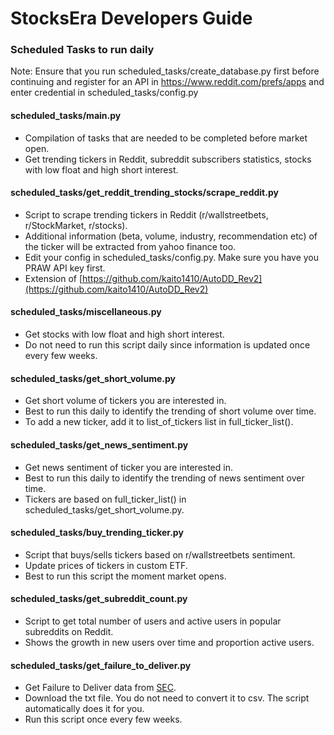 # StocksEra Developers Guide

### Scheduled Tasks to run daily

Note: Ensure that you run scheduled_tasks/create_database.py first before continuing and register for an API in <a href="https://www.reddit.com/prefs/apps">https://www.reddit.com/prefs/apps </a> and enter credential in scheduled_tasks/config.py

#### scheduled_tasks/main.py
- Compilation of tasks that are needed to be completed before market open.
- Get trending tickers in Reddit, subreddit subscribers statistics, stocks with low float and high short interest.

#### scheduled_tasks/get_reddit_trending_stocks/scrape_reddit.py
- Script to scrape trending tickers in Reddit (r/wallstreetbets, r/StockMarket, r/stocks).
- Additional information (beta, volume, industry, recommendation etc) of the ticker will be extracted from yahoo finance too.
- Edit your config in scheduled_tasks/config.py. Make sure you have you PRAW API key first.
- Extension of [https://github.com/kaito1410/AutoDD_Rev2](https://github.com/kaito1410/AutoDD_Rev2)

#### scheduled_tasks/miscellaneous.py
- Get stocks with low float and high short interest.
- Do not need to run this script daily since information is updated once every few weeks.

#### scheduled_tasks/get_short_volume.py
- Get short volume of tickers you are interested in.
- Best to run this daily to identify the trending of short volume over time.
- To add a new ticker, add it to list_of_tickers list in full_ticker_list().

#### scheduled_tasks/get_news_sentiment.py
- Get news sentiment of ticker you are interested in.
- Best to run this daily to identify the trending of news sentiment over time.
- Tickers are based on full_ticker_list() in scheduled_tasks/get_short_volume.py.

#### scheduled_tasks/buy_trending_ticker.py
- Script that buys/sells tickers based on r/wallstreetbets sentiment.
- Update prices of tickers in custom ETF.
- Best to run this script the moment market opens.

#### scheduled_tasks/get_subreddit_count.py
- Script to get total number of users and active users in popular subreddits on Reddit.
- Shows the growth in new users over time and proportion active users.

#### scheduled_tasks/get_failure_to_deliver.py
- Get Failure to Deliver data from [SEC](https://www.sec.gov/data/foiadocsfailsdatahtm).
- Download the txt file. You do not need to convert it to csv. The script automatically does it for you.
- Run this script once every few weeks.
